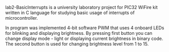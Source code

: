 lab2-BasicInterrupts is a university laboratory project for PIC32 WiFire kit written in C language for studying basic usage of interrupts of microcontroller.

In program was implemented 4-bit software PWM that uses 4 onboard LEDs for blinking and displaying brightness. By pressing first button you can change display mode - light or displaying current brightness in binary code. The second button is used for changing brightness level from 1 to 15.
